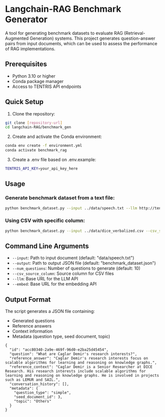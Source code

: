 # Langchain-RAG Benchmark Generator

A tool for generating benchmark datasets to evaluate RAG (Retrieval-Augmented Generation) systems. This project generates question-answer pairs from input documents, which can be used to assess the performance of RAG implementations.

## Prerequisites

- Python 3.10 or higher
- Conda package manager
- Access to TENTRIS API endpoints

## Quick Setup

1. Clone the repository:
```bash
git clone [repository-url]
cd langchain-RAG/benchmark_gen
```

2. Create and activate the Conda environment:
```bash
conda env create -f environment.yml
conda activate benchmark_rag
```

3. Create a .env file based on .env.example:
```bash
TENTRIS_API_KEY=your_api_key_here
```
## Usage

### Generate benchmark dataset from a text file:
```bash
python benchmark_dataset.py --input ../data/speech.txt --llm http://tentris-ml.cs.upb.de:8501/v1 --embed http://tentris-ml.cs.upb.de:8502/v1
```

### Using CSV with specific column:
```bash
python benchmark_dataset.py --input ../data/dice_verbalized.csv --csv_source_column content --llm http://tentris-ml.cs.upb.de:8501/v1 --embed http://tentris-ml.cs.upb.de:8502/v1
```

## Command Line Arguments

- `--input`: Path to input document (default: "data/speech.txt")
- `--output`: Path to output JSON file (default: "benchmark_dataset.json")
- `--num_questions`: Number of questions to generate (default: 10)
- `--csv_source_column`: Source column for CSV files
- `--llm`: Base URL for the LLM API
- `--embed`: Base URL for the embedding API


## Output Format
The script generates a JSON file containing:
- Generated questions
- Reference answers
- Context information
- Metadata (question type, seed document, topic)


```
{
  "id": "acc80340-2a9e-469f-96d0-e2ba25d45454",
  "question": "What are Caglar Demir's research interests?",
  "reference_answer": "Caglar Demir's research interests focus on scalable algorithms for learning and reasoning on knowledge graphs.",
  "reference_context": "Caglar Demir is a Senior Researcher at DICE Research. His research interests include scalable algorithms for learning and reasoning on knowledge graphs. He is involved in projects such as LEMUR and SAIL.",
  "conversation_history": [],
  "metadata": {
    "question_type": "simple",
    "seed_document_id": 3,
    "topic": "Others"
  }
}
```
